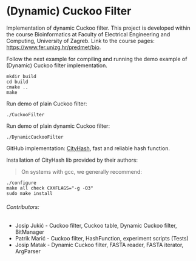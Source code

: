 # (Dynamic) Cuckoo Filter
Implementation of dynamic Cuckoo filter.
This project is developed within the course Bioinformatics at Faculty of Electrical Engineering and Computing,
University of Zagreb.
Link to the course pages: https://www.fer.unizg.hr/predmet/bio.

Follow the next example for compiling and running the demo example of (Dynamic) Cuckoo filter implementation. 
```
mkdir build
cd build
cmake ..
make
```

Run demo of plain Cuckoo filter:

```
./CuckooFilter
```

Run demo of plain dynamic Cuckoo filter:
```
./DynamicCuckooFilter
```


GitHub implementation: [CityHash](https://github.com/google/cityhash), fast and reliable hash function.

Installation of CityHash lib provided by their authors:
   > On systems with gcc, we generally recommend:

    ./configure
    make all check CXXFLAGS="-g -O3"
    sudo make install
    

###### Contributors:
   - Josip Jukić - Cuckoo filter, Cuckoo table, Dynamic Cuckoo filter, BitManager
   - Patrik Marić - Cuckoo filter, HashFunction, experiment scripts (Tests)
   - Josip Matak - Dynamic Cuckoo filter, FASTA reader, FASTA iterator, ArgParser

